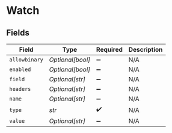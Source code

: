 # Watch


## Fields

| Field              | Type               | Required           | Description        |
| ------------------ | ------------------ | ------------------ | ------------------ |
| `allowbinary`      | *Optional[bool]*   | :heavy_minus_sign: | N/A                |
| `enabled`          | *Optional[bool]*   | :heavy_minus_sign: | N/A                |
| `field`            | *Optional[str]*    | :heavy_minus_sign: | N/A                |
| `headers`          | *Optional[str]*    | :heavy_minus_sign: | N/A                |
| `name`             | *Optional[str]*    | :heavy_minus_sign: | N/A                |
| `type`             | *str*              | :heavy_check_mark: | N/A                |
| `value`            | *Optional[str]*    | :heavy_minus_sign: | N/A                |
